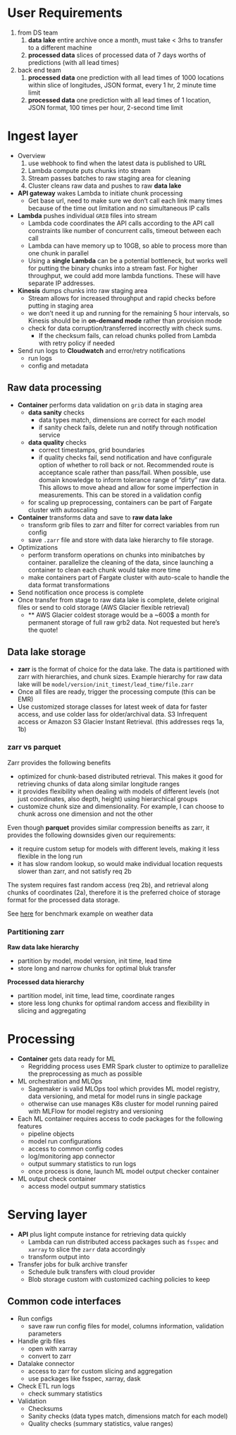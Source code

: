 # User Requirements

1. from DS team 
    1. ********************data lake******************** entire archive once a month, must take < 3rhs to transfer to a different machine
    2. **processed data** slices of processed data of 7 days worths of predictions (with all lead times) 
2. back end team
    1. **processed data** one prediction with all lead times of 1000 locations within slice of longitudes, JSON format, every 1 hr, 2 minute time limit
    2. **processed data** one prediction with all lead times of 1 location, JSON format, 100 times per hour, 2-second time limit

# Ingest layer

- Overview
    1. use webhook to find when the latest data is published to URL
    2. Lambda compute puts chunks into stream
    3. Stream passes batches to raw staging area for cleaning
    4.  Cluster cleans raw data and pushes to raw ****************************data lake****************************
- **API gateway** wakes Lambda to initiate chunk processing
    - Get base url, need to make sure we don’t call each link many times because of the time out limitation and no simultaneous IP calls
- **Lambda** pushes individual `GRIB` files into stream
    - Lambda code coordinates the API calls according to the API call constraints like number of concurrent calls, timeout between each call
    - Lambda can have memory up to 10GB, so able to process more than one chunk in parallel
    - Using a **single Lambda** can be a potential bottleneck, but works well for putting the binary chunks into a stream fast. For higher throughput, we could add more lambda functions. These will have separate IP addresses.
- **Kinesis** dumps chunks into raw staging area
    - Stream allows for increased throughput and rapid checks before putting in staging area
    - we don’t need it up and running for the remaining 5 hour intervals, so Kinesis should be in **on-demand mode** rather than provision mode
    - check for data corruption/transferred incorrectly with check sums.
        - If the checksum fails, can reload chunks polled from Lambda with retry policy if needed
- Send run logs to **********Cloudwatch********** and error/retry notifications
    - run logs
    - config and metadata

## Raw data processing

- ********************Container******************** performs data validation on `grib` data in staging area
    - **data sanity** checks
        - data types match, dimensions are correct for each model
        - if sanity check fails, delete run and notify through notification service
    - **data quality** checks
        - correct timestamps, grid boundaries
        - if quality checks fail, send notification and have configurale option of whether to roll back or not. Recommended route is acceptance scale rather than pass/fail. When possible, use domain knowledge to inform tolerance range of “dirty” raw data. This allows to move ahead and allow for some imperfection in measurements. This can be stored in a validation config
    - for scaling up preprocessing, containers can be part of Fargate cluster with autoscaling
- ******************Container****************** transforms data and save to **********************raw data lake**********************
    - transform grib files to zarr and filter for correct variables from run config
    - save `.zarr` file and store with data lake hierarchy to file storage.
- Optimizations
    - perform transform operations on chunks into minibatches by container. parallelize the cleaning of the data, since launching a container to clean each chunk would take more time
    - make containers part of Fargate cluster with auto-scale to handle the data format transformations
- Send notification once process is complete
- Once transfer from stage to raw data lake is complete, delete original files or send to cold storage (AWS Glacier flexible retrieval)
    - ** AWS Glacier coldest storage would be a ~600$ a month for permanent storage of full raw grb2 data. Not requested but here’s the quote!

## Data lake storage

- **********zarr********** is the format of choice for the data lake. The data is partitioned with zarr with hierarchies, and chunk sizes. Example hierarchy for raw data lake will be `model/version/init_timest/lead_time/file.zarr`
- Once all files are ready, trigger the processing compute (this can be EMR)
- Use customized storage classes for latest week of data for faster access, and use colder lass for older/archival data. S3 Infrequent access or Amazon S3 Glacier Instant Retrieval. (this addresses reqs 1a, 1b)

### zarr vs parquet

Zarr provides the following benefits

- optimized for chunk-based distributed retrieval. This makes it good for retrieving chunks of data along similar longitude ranges
- it provides flexibility when dealing with models of different levels (not just coordinates, also depth, height) using hierarchical groups
- customize chunk size and dimensionality. For example, I can choose to chunk across one dimension and not the other

Even though **parquet** provides similar compression beneifts as zarr, it provides the following downsides given our requirements:

- it require custom setup for models with different levels, making it less flexible in the long run
- it has slow random lookup, so would make individual location requests slower than zarr, and not satisfy req 2b

The system requires fast random access (req 2b), and retrieval along chunks of coordinates (2a), therefore it is the preferred choice of storage format for the processed data storage.

See [here](https://www.azavea.com/blog/2022/09/22/benchmarking-zarr-and-parquet-data-retrieval-using-the-national-water-model-nwm-in-a-cloud-native-environment/) for benchmark example on weather data

### Partitioning zarr

**Raw data lake hierarchy** 

- partition by model, model version, init time, lead time
- store long and narrow chunks for optimal bluk transfer

**Processed data hierarchy** 

- partition model, init time, lead time, coordinate ranges
- store less long chunks for optimal random access and flexibility in slicing and aggregating

# Processing

- ******************Container****************** gets data ready for ML
    - Regridding process uses EMR Spark cluster to optimize to parallelize the preprocessing as much as possible
- ML orchestration and MLOps
    - Sagemaker is valid MLOps tool which provides ML model registry, data versioning, and metal for model runs in single package
    - otherwise can use manages K8s cluster for model running paired with MLFlow for model registry and versioning
- Each ML container requires access to code packages for the following features
    - pipeline objects
    - model run configurations
    - access to common config codes
    - log/monitoring app connector
    - output summary statistics to run logs
    - once process is done, launch ML model output checker container
- ML output check container
    - access model output summary statistics

# Serving layer

- ************************API************************ plus light compute instance for retrieving data quickly
    - Lambda can run distributed access packages such as `fsspec` and  `xarray` to slice the `zarr` data accordingly
    - transform output into
- Transfer jobs for bulk archive transfer
    - Schedule bulk transfers with cloud provider
    - Blob storage custom with customized caching policies to keep

## Common code interfaces

- Run configs
    - save raw run config files for model, columns information, validation parameters
- Handle grib files
    - open with xarray
    - convert to zarr
- Datalake connector
    - access to zarr for custom slicing and aggregation
    - use packages like fsspec, xarray, dask
- Check ETL run logs
    - check summary statistics
- Validation
    - Checksums
    - Sanity checks (data types match, dimensions match for each model)
    - Quality checks (summary statistics, value ranges)
